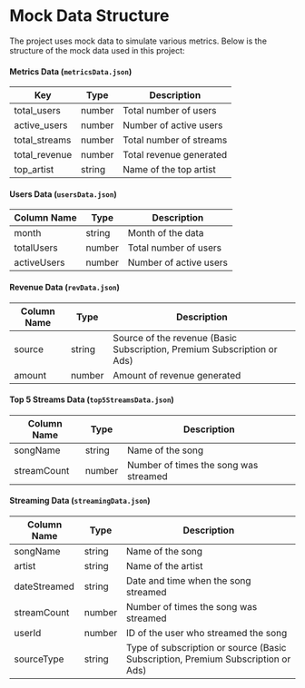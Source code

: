 # Mock Data Structure

The project uses mock data to simulate various metrics. Below is the structure of the mock data used in this project:

#### Metrics Data (`metricsData.json`)

| Key           | Type   | Description             |
| ------------- | ------ | ----------------------- |
| total_users   | number | Total number of users   |
| active_users  | number | Number of active users  |
| total_streams | number | Total number of streams |
| total_revenue | number | Total revenue generated |
| top_artist    | string | Name of the top artist  |

#### Users Data (`usersData.json`)

| Column Name | Type   | Description            |
| ----------- | ------ | ---------------------- |
| month       | string | Month of the data      |
| totalUsers  | number | Total number of users  |
| activeUsers | number | Number of active users |

#### Revenue Data (`revData.json`)

| Column Name | Type   | Description                                                             |
| ----------- | ------ | ----------------------------------------------------------------------- |
| source      | string | Source of the revenue (Basic Subscription, Premium Subscription or Ads) |
| amount      | number | Amount of revenue generated                                             |

#### Top 5 Streams Data (`top5StreamsData.json`)

| Column Name | Type   | Description                           |
| ----------- | ------ | ------------------------------------- |
| songName    | string | Name of the song                      |
| streamCount | number | Number of times the song was streamed |

#### Streaming Data (`streamingData.json`)

| Column Name  | Type   | Description                                                                      |
| ------------ | ------ | -------------------------------------------------------------------------------- |
| songName     | string | Name of the song                                                                 |
| artist       | string | Name of the artist                                                               |
| dateStreamed | string | Date and time when the song streamed                                             |
| streamCount  | number | Number of times the song was streamed                                            |
| userId       | number | ID of the user who streamed the song                                             |
| sourceType   | string | Type of subscription or source (Basic Subscription, Premium Subscription or Ads) |
